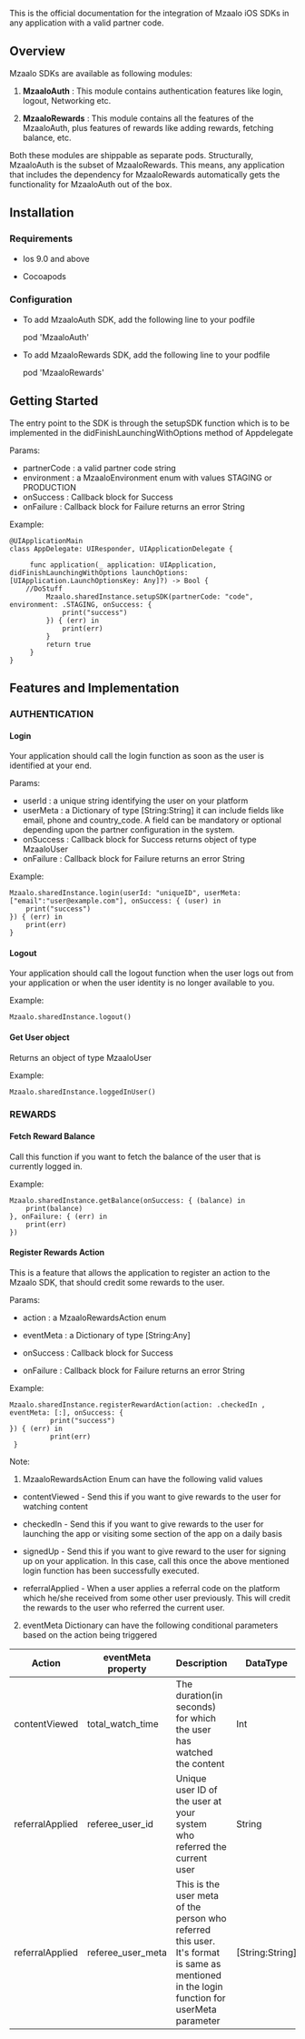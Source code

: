 
This is the official documentation for the integration of Mzaalo iOS SDKs in any application with a valid partner code.

Overview
--------

Mzaalo SDKs are available as following modules:

1.  **MzaaloAuth** : This module contains authentication features like login, logout, Networking etc.

2.  **MzaaloRewards** : This module contains all the features of the MzaaloAuth, plus features of rewards like adding rewards, fetching balance, etc.

Both these modules are shippable as separate pods. Structurally, MzaaloAuth is the subset of MzaaloRewards. This means, any application that includes the dependency for MzaaloRewards automatically gets the functionality for MzaaloAuth out of the box.

Installation
------------

### Requirements

-   Ios 9.0 and above

-   Cocoapods

### Configuration

- To add  MzaaloAuth SDK, add the following line to your podfile

    pod 'MzaaloAuth'
    
- To add  MzaaloRewards SDK, add the following line to your podfile

    pod 'MzaaloRewards'


Getting Started
---------------

The entry point to the SDK is through the setupSDK function which is to be implemented in the  didFinishLaunchingWithOptions method of Appdelegate

Params: 
-   partnerCode : a valid partner code string
-   environment : a MzaaloEnvironment enum with values STAGING or PRODUCTION
-   onSuccess : Callback block for Success
-   onFailure : Callback block for Failure returns an error String

Example:

    @UIApplicationMain
    class AppDelegate: UIResponder, UIApplicationDelegate {
    
	     func application(_ application: UIApplication, didFinishLaunchingWithOptions launchOptions: [UIApplication.LaunchOptionsKey: Any]?) -> Bool {
		//DoStuff
	         Mzaalo.sharedInstance.setupSDK(partnerCode: "code", environment: .STAGING, onSuccess: {
		    	 print("success")
	         }) { (err) in
	             print(err)
	         }
	         return true
	     }
    }

Features and Implementation
---------------------------

### AUTHENTICATION

#### Login

Your application should call the login function as soon as the user is identified at your end.

Params: 
-   userId : a unique string identifying the user on your platform
-   userMeta : a Dictionary of type [String:String] it can include fields like email, phone and country_code. A field can be mandatory or optional depending upon the partner configuration in the system.
-   onSuccess : Callback block for Success returns object of type MzaaloUser
-   onFailure : Callback block for Failure returns an error String

Example:

    Mzaalo.sharedInstance.login(userId: "uniqueID", userMeta: ["email":"user@example.com"], onSuccess: { (user) in
		print("success")
    }) { (err) in
		print(err)
    }

#### Logout

Your application should call the logout function when the user logs out from your application or when the user identity is no longer available to you.

Example:

    Mzaalo.sharedInstance.logout()

#### Get User object

Returns an object of type MzaaloUser

Example:

    Mzaalo.sharedInstance.loggedInUser()

### REWARDS

#### Fetch Reward Balance

Call this function if you want to fetch the balance of the user that is currently logged in. 

Example:

    Mzaalo.sharedInstance.getBalance(onSuccess: { (balance) in
		print(balance)
    }, onFailure: { (err) in
		print(err)
    })

#### Register Rewards Action

This is a feature that allows the application to register an action to the Mzaalo SDK, that should credit some rewards to the user.

Params: 
-   action : a MzaaloRewardsAction enum

-   eventMeta : a Dictionary of type [String:Any] 

-   onSuccess : Callback block for Success 

-   onFailure : Callback block for Failure returns an error String

Example:

    Mzaalo.sharedInstance.registerRewardAction(action: .checkedIn , eventMeta: [:], onSuccess: {
              print("success")
    }) { (err) in
              print(err)
     }

 Note:

1.  MzaaloRewardsAction Enum can have the following valid values
-   contentViewed -
Send this if you want to give rewards to the user for watching content

-   checkedIn -
Send this if you want to give rewards to the user for launching the app or visiting some section of the app on a daily basis

-   signedUp -
Send this if you want to give reward to the user for signing up on your application. In this case, call this once the above mentioned login function has been successfully executed.

-   referralApplied  -
When a user applies a referral code on the platform which he/she received from some other user previously. This will credit the rewards to the user who referred the current user.

2.  eventMeta Dictionary can have the following conditional parameters based on the action being triggered

| Action | eventMeta property | Description | DataType | Example |
|----|-----|----|----|----|
| contentViewed | total_watch_time | The duration(in seconds) for which the user has watched the content | Int | 600 (if the user watched a movie for ten minutes) |
| referralApplied | referee_user_id | Unique user ID of the user at your system who referred the current user | String | abcdefg |
| referralApplied | referee_user_meta | This is the user meta of the person who referred this user. It's format is same as mentioned in the login function for userMeta parameter | [String:String] | ["email":"user@example.com"] |

